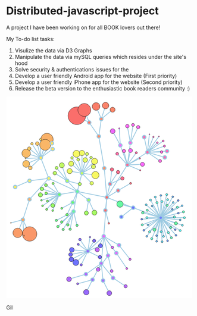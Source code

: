 # Distributed-javascript-project
A project I have been working on for all BOOK lovers out there!

My To-do list tasks:

 1. Visulize the data via D3 Graphs
 2. Manipulate the data via mySQL queries which resides under the site's hood
 3. Solve security & authentications issues for the
 4. Develop a user friendly Android app for the website (First priority)
 5. Develop a user friendly iPhone app for the website (Second priority)
 6. Release the beta version to the enthusiastic book readers community :)


![Alt Text](https://github.com/codingforpleasure/Distributed-javascript-project/blob/master/ConnectivityGraphDemo.png)

Gil
